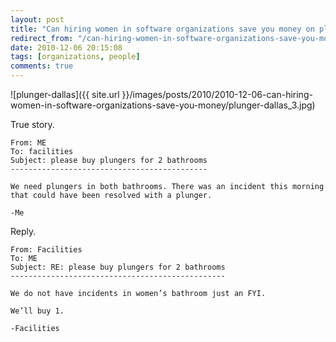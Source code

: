 ```yaml
---
layout: post
title: "Can hiring women in software organizations save you money on plungers?"
redirect_from: "/can-hiring-women-in-software-organizations-save-you-money/"
date: 2010-12-06 20:15:08
tags: [organizations, people]
comments: true
---
```

![plunger-dallas]({{ site.url }}/images/posts/2010/2010-12-06-can-hiring-women-in-software-organizations-save-you-money/plunger-dallas_3.jpg)

True story.

```
From: ME
To: facilities
Subject: please buy plungers for 2 bathrooms
--------------------------------------------

We need plungers in both bathrooms. There was an incident this morning that could have been resolved with a plunger.

-Me
```

Reply.

```
From: Facilities
To: ME
Subject: RE: please buy plungers for 2 bathrooms
------------------------------------------------

We do not have incidents in women’s bathroom just an FYI.

We’ll buy 1.

-Facilities
```
